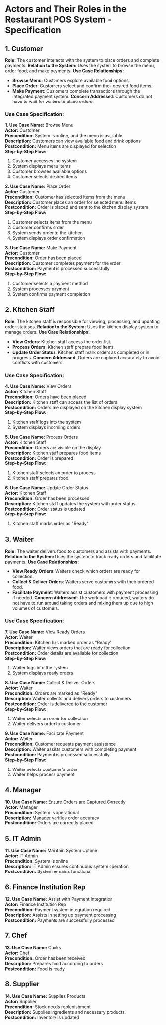 # Actors and Their Roles in the Restaurant POS System - Specification

## 1. Customer
**Role:** The customer interacts with the system to place orders and complete payments. 
**Relation to the System:** Uses the system to browse the menu, order food, and make payments.
**Use Case Relationships:**
- **Browse Menu**: Customers explore available food options.
- **Place Order**: Customers select and confirm their desired food items.
- **Make Payment**: Customers complete transactions through the integrated payment system.
**Concern Addressed**: Customers do not have to wait for waiters to place orders.

### Use Case Specification:
**1. Use Case Name:** Browse Menu  
**Actor:** Customer  
**Precondition:** System is online, and the menu is available  
**Description:** Customers can view available food and drink options  
**Postcondition:** Menu items are displayed for selection  
**Step-by-Step Flow:**
1. Customer accesses the system
2. System displays menu items
3. Customer browses available options
4. Customer selects desired items

**2. Use Case Name:** Place Order  
**Actor:** Customer  
**Precondition:** Customer has selected items from the menu  
**Description:** Customer places an order for selected menu items  
**Postcondition:** Order is placed and sent to the kitchen display system  
**Step-by-Step Flow:**
1. Customer selects items from the menu
2. Customer confirms order
3. System sends order to the kitchen
4. System displays order confirmation

**3. Use Case Name:** Make Payment  
**Actor:** Customer  
**Precondition:** Order has been placed  
**Description:** Customer completes payment for the order  
**Postcondition:** Payment is processed successfully  
**Step-by-Step Flow:**
1. Customer selects a payment method
2. System processes payment
3. System confirms payment completion

## 2. Kitchen Staff
**Role:** The kitchen staff is responsible for viewing, processing, and updating order statuses.
**Relation to the System:** Uses the kitchen display system to manage orders.
**Use Case Relationships:**
- **View Orders**: Kitchen staff access the order list.
- **Process Orders**: Kitchen staff prepare food items.
- **Update Order Status**: Kitchen staff mark orders as completed or in progress.
**Concern Addressed**: Orders are captured accurately to avoid conflicts with customers.

### Use Case Specification:
**4. Use Case Name:** View Orders  
**Actor:** Kitchen Staff  
**Precondition:** Orders have been placed  
**Description:** Kitchen staff can access the list of orders  
**Postcondition:** Orders are displayed on the kitchen display system  
**Step-by-Step Flow:**
1. Kitchen staff logs into the system
2. System displays incoming orders

**5. Use Case Name:** Process Orders  
**Actor:** Kitchen Staff  
**Precondition:** Orders are visible on the display  
**Description:** Kitchen staff prepares food items  
**Postcondition:** Order is prepared  
**Step-by-Step Flow:**
1. Kitchen staff selects an order to process
2. Kitchen staff prepares food

**6. Use Case Name:** Update Order Status  
**Actor:** Kitchen Staff  
**Precondition:** Order has been processed  
**Description:** Kitchen staff updates the system with order status  
**Postcondition:** Order status is updated  
**Step-by-Step Flow:**
1. Kitchen staff marks order as "Ready"

## 3. Waiter
**Role:** The waiter delivers food to customers and assists with payments.
**Relation to the System:** Uses the system to track ready orders and facilitate payments.
**Use Case Relationships:**
- **View Ready Orders**: Waiters check which orders are ready for collection.
- **Collect & Deliver Orders**: Waiters serve customers with their ordered food.
- **Facilitate Payment**: Waiters assist customers with payment processing if needed.
**Concern Addressed**: The workload is reduced, waiters do not have to run around taking orders and mixing them up due to high volumes of customers.

### Use Case Specification:
**7. Use Case Name:** View Ready Orders  
**Actor:** Waiter  
**Precondition:** Kitchen has marked order as "Ready"  
**Description:** Waiter views orders that are ready for collection  
**Postcondition:** Order details are available for collection  
**Step-by-Step Flow:**
1. Waiter logs into the system
2. System displays ready orders

**8. Use Case Name:** Collect & Deliver Orders  
**Actor:** Waiter  
**Precondition:** Orders are marked as "Ready"  
**Description:** Waiter collects and delivers orders to customers  
**Postcondition:** Order is delivered to the customer  
**Step-by-Step Flow:**
1. Waiter selects an order for collection
2. Waiter delivers order to customer

**9. Use Case Name:** Facilitate Payment  
**Actor:** Waiter  
**Precondition:** Customer requests payment assistance  
**Description:** Waiter assists customers with completing payment  
**Postcondition:** Payment is processed successfully  
**Step-by-Step Flow:**
1. Waiter selects customer's order
2. Waiter helps process payment

## 4. Manager
**10. Use Case Name:** Ensure Orders are Captured Correctly  
**Actor:** Manager  
**Precondition:** System is operational  
**Description:** Manager verifies order accuracy  
**Postcondition:** Orders are correctly placed  

## 5. IT Admin
**11. Use Case Name:** Maintain System Uptime  
**Actor:** IT Admin  
**Precondition:** System is online  
**Description:** IT Admin ensures continuous system operation  
**Postcondition:** System remains functional  

## 6. Finance Institution Rep
**12. Use Case Name:** Assist with Payment Integration  
**Actor:** Finance Institution Rep  
**Precondition:** Payment system integration required  
**Description:** Assists in setting up payment processing  
**Postcondition:** Payments are successfully processed  

## 7. Chef
**13. Use Case Name:** Cooks  
**Actor:** Chef  
**Precondition:** Order has been received  
**Description:** Prepares food according to orders  
**Postcondition:** Food is ready  

## 8. Supplier
**14. Use Case Name:** Supplies Products  
**Actor:** Supplier  
**Precondition:** Stock needs replenishment  
**Description:** Supplies ingredients and necessary products  
**Postcondition:** Inventory is updated
